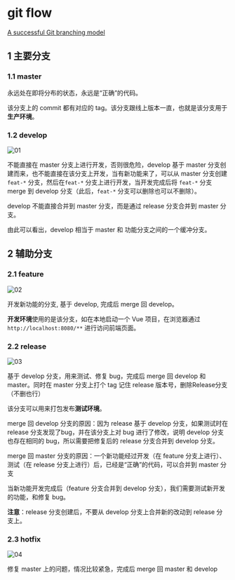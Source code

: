 # git flow

[A successful Git branching model](https://nvie.com/posts/a-successful-git-branching-model/)

## 1 主要分支

### 1.1 master

永远处在即将分布的状态，永远是“正确”的代码。

该分支上的 commit 都有对应的 tag。该分支跟线上版本一直，也就是该分支用于**生产环境**。

### 1.2 develop

![01](https://image.newarea.site/20230809/01.webp)

不能直接在 master 分支上进行开发，否则很危险，develop 基于 master 分支创建而来，也不能直接在该分支上开发，当有新功能来了，可以从 master 分支创建 `feat-*` 分支，然后在`feat-*` 分支上进行开发，当开发完成后将 `feat-*` 分支 merge 到 develop 分支（此后，`feat-*` 分支可以删除也可以不删除）。

develop 不能直接合并到 master 分支，而是通过 release 分支合并到 master 分支。

由此可以看出，develop 相当于 master 和 功能分支之间的一个缓冲分支。


## 2 辅助分支

### 2.1 feature

![02](https://image.newarea.site/20230809/02.webp)

开发新功能的分支, 基于 develop, 完成后 merge 回 develop。

**开发环境**使用的是该分支，如在本地启动一个 Vue 项目，在浏览器通过 `http://localhost:8080/**` 进行访问前端页面。

### 2.2 release

![03](https://image.newarea.site/20230809/03.webp)

基于 develop 分支，用来测试、修复 bug，完成后 merge 回 develop 和 master。同时在 master 分支上打个 tag 记住 release 版本号，删除Release分支（不删也行）

该分支可以用来打包发布**测试环境**。

merge 回 develop 分支的原因：因为 release 基于 develop 分支，如果测试时在 release 分支发现了bug，并在该分支上对 bug 进行了修改，说明 develop 分支也存在相同的 bug，所以需要把修复后的 release 分支合并到 develop 分支。

merge 回 master 分支的原因：一个新功能经过开发（在 feature 分支上进行）、测试（在 release 分支上进行）后，已经是“正确”的代码，可以合并到 master 分支

当新功能开发完成后（feature 分支合并到 develop 分支），我们需要测试新开发的功能，和修复 bug。

**注意**：release 分支创建后，不要从 develop 分支上合并新的改动到 release 分支上。

### 2.3 hotfix

![04](https://image.newarea.site/20230809/04.webp)

修复 master 上的问题，情况比较紧急，完成后 merge 回 master 和 develop

